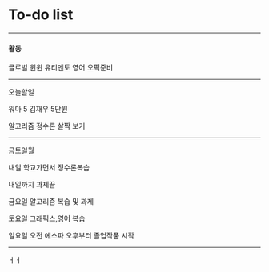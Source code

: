 # To-do list

----------------
#### 활동

글로벌 윈윈
유티멘토
영어 오픽준비

-----

오늘할일

워마 5
김재우 5단원

알고리즘 정수론 살짝 보기


-----

금토일월

내일 학교가면서 
정수론복습

내일까지 과제끝

금요일 알고리즘 복습
및 과제

토요일 그래픽스,영어 복습

일요일 오전 에스파
오후부터 졸업작품 시작

----
ㅓㅓ
